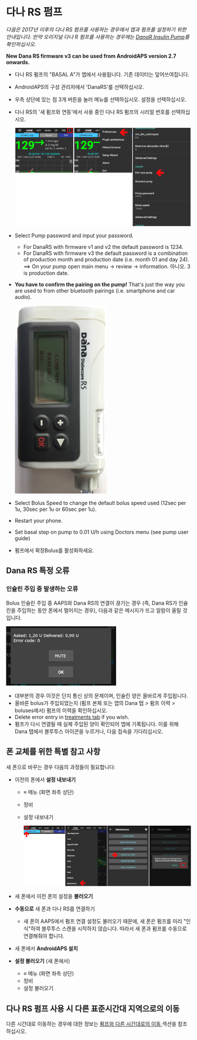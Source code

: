 # 다나 RS 펌프

*다음은 2017년 이후의 다나 RS 펌프를 사용하는 경우에서 앱과 펌프를 설정하기 위한 안내입니다. 만약 오리지널 다나 R 펌프를 사용하는 경우에는 [DanaR Insulin Pump](./DanaR-Insulin-Pump)를 확인하십시오.*

**New Dana RS firmware v3 can be used from AndroidAPS version 2.7 onwards.**

* 다나 RS 펌프의 "BASAL A"가 앱에서 사용됩니다. 기존 데이터는 덮어쓰여집니다.

* AndroidAPS의 구성 관리자에서 'DanaRS'를 선택하십시오.

* 우측 상단에 있는 점 3개 버튼을 눌러 메뉴를 선택하십시오. 설정을 선택하십시오.

* 다나 RS의 '새 펌프와 연동'에서 사용 중인 다나 RS 펌프의 시리얼 번호를 선택하십시오.
  
  ![AAPS pair Dana RS](../images/AAPS_DanaRSPairing.png)

* Select Pump password and input your password.
  
  * For DanaRS with firmware v1 and v2 the default password is 1234.
  * For DanaRS with firmware v3 the default password is a combination of production month and production date (i.e. month 01 and day 24). ==> On your pump open main menu -> review -> information. 아니오. 3 is production date.

* **You have to confirm the pairing on the pump!** That's just the way you are used to from other bluetooth pairings (i.e. smartphone and car audio).
  
  ![Dana RS confirmation pairing](../images/DanaRS_Pairing.png)

* Select Bolus Speed to change the default bolus speed used (12sec per 1u, 30sec per 1u or 60sec per 1u).

* Restart your phone.

* Set basal step on pump to 0.01 U/h using Doctors menu (see pump user guide)

* 펌프에서 확장Bolus를 활성화하세요.

## Dana RS 특정 오류

### 인슐린 주입 중 발생하는 오류

Bolus 인슐린 주입 중 AAPS와 Dana RS의 연결이 끊기는 경우 (즉, Dana RS가 인슐린을 주입하는 동안 폰에서 멀어지는 경우), 다음과 같은 메시지가 뜨고 알람이 울릴 것입니다.

![인슐린 주입 알람](../images/DanaRS_Error_bolus.png)

* 대부분의 경우 이것은 단지 통신 상의 문제이며, 인슐린 양은 올바르게 주입됩니다.
* 올바른 bolus가 주입되었는지 (펌프 본체 또는 앱의 Dana 탭 > 펌프 이력 > boluses에서) 펌프의 이력을 확인하십시오.
* Delete error entry in [treatments tab](..Getting-Started/Screenshots#carb-correction) if you wish.
* 펌프가 다시 연결될 때 실제 주입된 양이 확인되어 앱에 기록됩니다. 이를 위해 Dana 탭에서 블루투스 아이콘을 누르거나, 다음 접속을 기다리십시오.

## 폰 교체를 위한 특별 참고 사항

새 폰으로 바꾸는 경우 다음의 과정들이 필요합니다:

* 이전의 폰에서 **설정 내보내기**
  
  * ≡ 메뉴 (화면 좌측 상단)
  * 정비
  * 설정 내보내기
    
    ![AAPS 설정 내보내기](../images/AAPS_ExportSettings.png)

* 새 폰에서 이전 폰의 설정을 **불러오기**

* **수동으로** 새 폰과 다나 RS를 연결하기 
  * 새 폰의 AAPS에서 펌프 연결 설정도 불러오기 때문에, 새 폰은 펌프를 미리 "인식"하여 블루투스 스캔을 시작하지 않습니다. 따라서 새 폰과 펌프를 수동으로 연결해줘야 합니다.
* 새 폰에서 **AndroidAPS 설치**
* **설정 불러오기** (새 폰에서) 
  * ≡ 메뉴 (화면 좌측 상단)
  * 정비
  * 설정 불러오기

## 다나 RS 펌프 사용 시 다른 표준시간대 지역으로의 이동

다른 시간대로 이동하는 경우에 대한 정보는 [펌프와 다른 시간대로의 이동 ](../Usage/Timezone-traveling#danarv2-danars) 섹션을 참조하십시오.